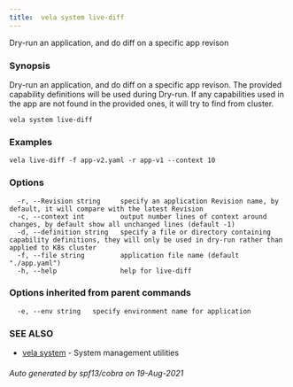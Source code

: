 ```yaml
---
title:  vela system live-diff
---
```


Dry-run an application, and do diff on a specific app revison

### Synopsis

Dry-run an application, and do diff on a specific app revison. The provided capability definitions will be used during Dry-run. If any capabilities used in the app are not found in the provided ones, it will try to find from cluster.

```
vela system live-diff
```

### Examples

```
vela live-diff -f app-v2.yaml -r app-v1 --context 10
```

### Options

```
  -r, --Revision string     specify an application Revision name, by default, it will compare with the latest Revision
  -c, --context int         output number lines of context around changes, by default show all unchanged lines (default -1)
  -d, --definition string   specify a file or directory containing capability definitions, they will only be used in dry-run rather than applied to K8s cluster
  -f, --file string         application file name (default "./app.yaml")
  -h, --help                help for live-diff
```

### Options inherited from parent commands

```
  -e, --env string   specify environment name for application
```

### SEE ALSO

* [vela system](vela_system)	 - System management utilities

###### Auto generated by spf13/cobra on 19-Aug-2021
